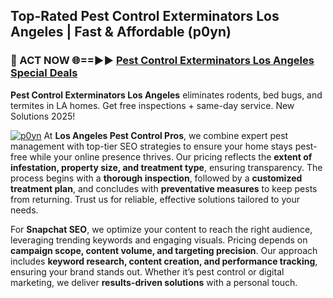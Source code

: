 ## Top-Rated Pest Control Exterminators Los Angeles | Fast & Affordable (p0yn)

<h3>🐜 ACT NOW 🌐==►► <a href="https://tinyurl.com/yc7vsfwc" rel="nofollow">Pest Control Exterminators Los Angeles Special Deals</a></h3>

**Pest Control Exterminators Los Angeles** eliminates rodents, bed bugs, and termites in LA homes. Get free inspections + same-day service. New Solutions 2025!

[![p0yn](https://i.imgur.com/1VzRXn8.jpeg)](https://tinyurl.com/yc7vsfwc)
At **Los Angeles Pest Control Pros**, we combine expert pest management with top-tier SEO strategies to ensure your home stays pest-free while your online presence thrives. Our pricing reflects the **extent of infestation, property size, and treatment type**, ensuring transparency. The process begins with a **thorough inspection**, followed by a **customized treatment plan**, and concludes with **preventative measures** to keep pests from returning. Trust us for reliable, effective solutions tailored to your needs.  

For **Snapchat SEO**, we optimize your content to reach the right audience, leveraging trending keywords and engaging visuals. Pricing depends on **campaign scope, content volume, and targeting precision**. Our approach includes **keyword research, content creation, and performance tracking**, ensuring your brand stands out. Whether it’s pest control or digital marketing, we deliver **results-driven solutions** with a personal touch.